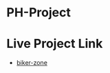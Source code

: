# PH-Project

# Live Project Link

- [biker-zone](https://mdsumonali372.github.io/PH-Project/biker-zone/)
